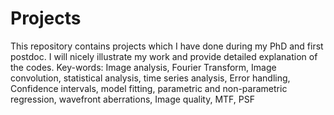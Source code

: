 # Projects
This repository contains projects which I have done during my PhD and first postdoc. I will nicely illustrate my work and provide detailed explanation of the codes.
Key-words: Image analysis, Fourier Transform, Image convolution, statistical analysis, time series analysis, Error handling, Confidence intervals, model fitting, parametric and non-parametric regression, wavefront aberrations, Image quality, MTF, PSF
